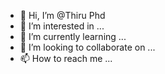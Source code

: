 - 👋 Hi, I’m @Thiru Phd
- 👀 I’m interested in ...
- 🌱 I’m currently learning ...
- 💞️ I’m looking to collaborate on ...
- 📫 How to reach me ...

<!---
Thiru1988Mtech/Thiru1988Mtech is a ✨ special ✨ repository because its `README.md` (this file) appears on your GitHub profile.
You can click the Preview link to take a look at your changes.
--->
